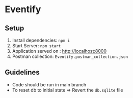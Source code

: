 # Eventify

## Setup

1. Install dependencies: `npm i`
2. Start Server: `npm start`
3. Application served on : <http://localhost:8000>
4. Postman collection: `Eventify.postman_collection.json`

## Guidelines

- Code should be run in main branch
- To reset db to initial state => Revert the `db.sqlite` file

